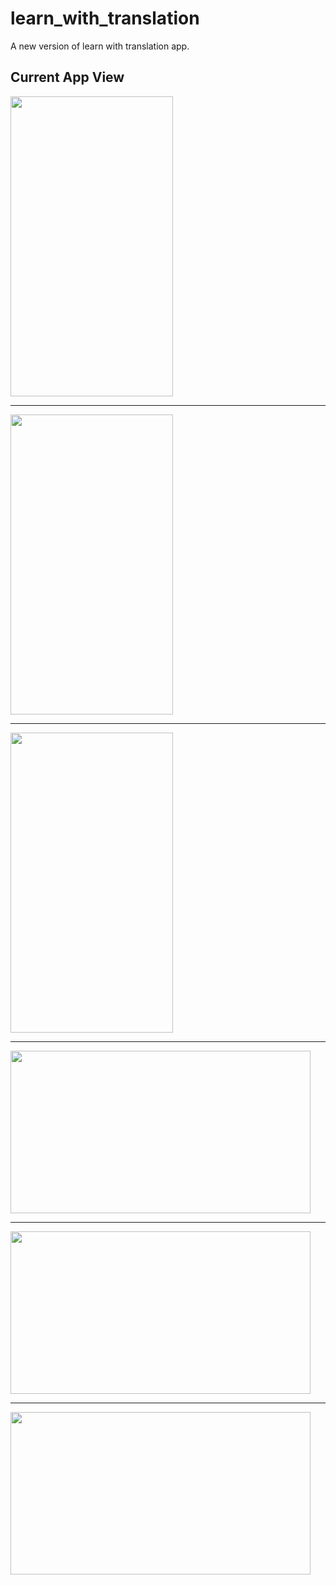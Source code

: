 # learn_with_translation

A new version of learn with translation app.

## Current App View

<img src="https://user-images.githubusercontent.com/89942570/210337583-44b1d9b4-e2f4-4308-a322-6f1944a60391.png" width="260" height="480">

---

<img src="https://user-images.githubusercontent.com/89942570/210337586-17c7f0b9-e2d6-40aa-911b-16eb34f0f210.png" width="260" height="480">

---

<img src="https://user-images.githubusercontent.com/89942570/210337589-db217ebc-88a2-432b-8d99-d4eade76a5c6.png" width="260" height="480">

---

<img src="https://user-images.githubusercontent.com/89942570/210337591-9ae609b6-27bd-46ff-a23e-68496da0d0b3.png" width="480" height="260">

---

<img src="https://user-images.githubusercontent.com/89942570/210337575-dc0d92ab-0f1f-4da3-9fa2-d91f03091433.png" width="480" height="260">

---

<img src="https://user-images.githubusercontent.com/89942570/210337581-be7a3981-dd88-4f17-880b-6fef3476a2ce.png" width="480" height="260">
